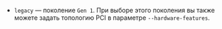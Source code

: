 * `legacy` — поколение `Gen 1`. При выборе этого поколения вы также можете задать топологию PCI в параметре `--hardware-features`.
